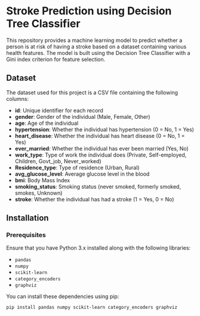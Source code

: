 # Stroke Prediction using Decision Tree Classifier

This repository provides a machine learning model to predict whether a person is at risk of having a stroke based on a dataset containing various health features. The model is built using the Decision Tree Classifier with a Gini index criterion for feature selection.

## Dataset

The dataset used for this project is a CSV file containing the following columns:

- **id**: Unique identifier for each record
- **gender**: Gender of the individual (Male, Female, Other)
- **age**: Age of the individual
- **hypertension**: Whether the individual has hypertension (0 = No, 1 = Yes)
- **heart_disease**: Whether the individual has heart disease (0 = No, 1 = Yes)
- **ever_married**: Whether the individual has ever been married (Yes, No)
- **work_type**: Type of work the individual does (Private, Self-employed, Children, Govt_job, Never_worked)
- **Residence_type**: Type of residence (Urban, Rural)
- **avg_glucose_level**: Average glucose level in the blood
- **bmi**: Body Mass Index
- **smoking_status**: Smoking status (never smoked, formerly smoked, smokes, Unknown)
- **stroke**: Whether the individual has had a stroke (1 = Yes, 0 = No)

## Installation

### Prerequisites

Ensure that you have Python 3.x installed along with the following libraries:

- `pandas`
- `numpy`
- `scikit-learn`
- `category_encoders`
- `graphviz`

You can install these dependencies using pip:

```bash
pip install pandas numpy scikit-learn category_encoders graphviz

